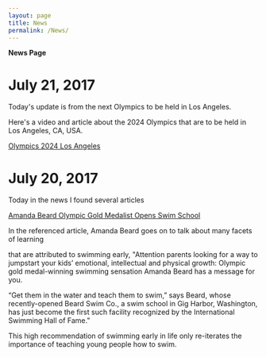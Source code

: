 ```yaml
---
layout: page
title: News
permalink: /News/
---
```


**News Page**

July 21, 2017
====================

Today's update is from the next Olympics to be held in Los Angeles.

Here's a video and article about the 2024 Olympics that are to be held in Los Angeles, CA, USA.

[Olympics 2024 Los Angeles](https://swimswam.com/uscs-dedeaux-field-to-host-olympic-swimming-per-la-2024-video/)







July 20, 2017
====================
Today in the news I found several articles

[Amanda Beard Olympic Gold Medalist Opens Swim School](http://people.com/sports/olympian-amanda-beard-encourages-swim-education/)

In the referenced article, Amanda Beard goes on to talk about many facets of learning

that are attributed to swimming early, "Attention parents looking for a way to jumpstart your kids’ emotional, intellectual and physical growth: Olympic gold medal-winning swimming sensation Amanda Beard has a message for you.

“Get them in the water and teach them to swim,” says Beard, whose recently-opened Beard Swim Co., a swim school in Gig Harbor, Washington, has just become the first such facility recognized by the International Swimming Hall of Fame."

This high recommendation of swimming early in life only re-iterates the importance of teaching young people
how to swim.

